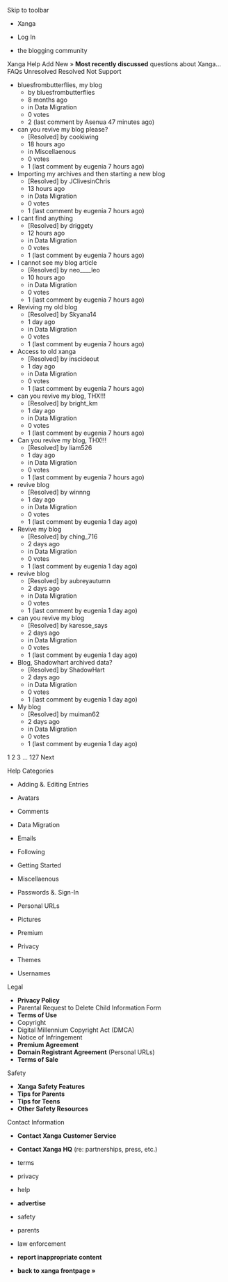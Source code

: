 Skip to toolbar

*   Xanga

*   Log In

*   the blogging community

Xanga Help Add New » **Most recently discussed** questions about Xanga… FAQs Unresolved Resolved Not Support

*   bluesfrombutterflies, my blog
    *   by bluesfrombutterflies
    *   8 months ago
    *   in Data Migration
    *   0 votes
    *   2 (last comment by Asenua 47 minutes ago)
*   can you revive my blog please?
    *   \[Resolved\] by cookiwing
    *   18 hours ago
    *   in Miscellaenous
    *   0 votes
    *   1 (last comment by eugenia 7 hours ago)
*   Importing my archives and then starting a new blog
    *   \[Resolved\] by JClivesinChris
    *   13 hours ago
    *   in Data Migration
    *   0 votes
    *   1 (last comment by eugenia 7 hours ago)
*   I cant find anything
    *   \[Resolved\] by driggety
    *   12 hours ago
    *   in Data Migration
    *   0 votes
    *   1 (last comment by eugenia 7 hours ago)
*   I cannot see my blog article
    *   \[Resolved\] by neo\_\_\_\_leo
    *   10 hours ago
    *   in Data Migration
    *   0 votes
    *   1 (last comment by eugenia 7 hours ago)
*   Reviving my old blog
    *   \[Resolved\] by Skyana14
    *   1 day ago
    *   in Data Migration
    *   0 votes
    *   1 (last comment by eugenia 7 hours ago)
*   Access to old xanga
    *   \[Resolved\] by inscideout
    *   1 day ago
    *   in Data Migration
    *   0 votes
    *   1 (last comment by eugenia 7 hours ago)
*   can you revive my blog, THX!!!
    *   \[Resolved\] by bright\_km
    *   1 day ago
    *   in Data Migration
    *   0 votes
    *   1 (last comment by eugenia 7 hours ago)
*   Can you revive my blog, THX!!!
    *   \[Resolved\] by liam526
    *   1 day ago
    *   in Data Migration
    *   0 votes
    *   1 (last comment by eugenia 7 hours ago)
*   revive blog
    *   \[Resolved\] by winnng
    *   1 day ago
    *   in Data Migration
    *   0 votes
    *   1 (last comment by eugenia 1 day ago)
*   Revive my blog
    *   \[Resolved\] by ching\_716
    *   2 days ago
    *   in Data Migration
    *   0 votes
    *   1 (last comment by eugenia 1 day ago)
*   revive blog
    *   \[Resolved\] by aubreyautumn
    *   2 days ago
    *   in Data Migration
    *   0 votes
    *   1 (last comment by eugenia 1 day ago)
*   can you revive my blog
    *   \[Resolved\] by karesse\_says
    *   2 days ago
    *   in Data Migration
    *   0 votes
    *   1 (last comment by eugenia 1 day ago)
*   Blog, Shadowhart archived data?
    *   \[Resolved\] by ShadowHart
    *   2 days ago
    *   in Data Migration
    *   0 votes
    *   1 (last comment by eugenia 1 day ago)
*   My blog
    *   \[Resolved\] by muiman62
    *   2 days ago
    *   in Data Migration
    *   0 votes
    *   1 (last comment by eugenia 1 day ago)

1 2 3 ... 127 Next

Help Categories

*   Adding &. Editing Entries
*   Avatars
*   Comments
*   Data Migration
*   Emails
*   Following
*   Getting Started
*   Miscellaenous

*   Passwords &. Sign-In
*   Personal URLs
*   Pictures
*   Premium
*   Privacy
*   Themes
*   Usernames

Legal

*   **Privacy Policy**
*   Parental Request to Delete Child Information Form
*   **Terms of Use**
*   Copyright
*   Digital Millennium Copyright Act (DMCA)
*   Notice of Infringement
*   **Premium Agreement**
*   **Domain Registrant Agreement** (Personal URLs)
*   **Terms of Sale**

Safety

*   **Xanga Safety Features**
*   **Tips for Parents**
*   **Tips for Teens**
*   **Other Safety Resources**

Contact Information

*   **Contact Xanga Customer Service**
*   **Contact Xanga HQ** (re: partnerships, press, etc.)

*   terms
*   privacy
*   help
*   **advertise**

*   safety
*   parents
*   law enforcement
*   **report inappropriate content**

*   **back to xanga frontpage »**
